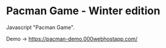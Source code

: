 # Pacman Game - Winter edition

Javascript "Pacman Game".

Demo -> https://pacman-demo.000webhostapp.com/